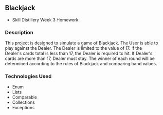 ## Blackjack

* Skill Distillery Week 3 Homework


### Description
This project is designed to simulate a game of Blackjack. The User is able to play against the Dealer. The Dealer is limited to the value of 17. If the Dealer's cards total is less than 17, the Dealer is required to hit. If Dealer's cards are more than 17, Dealer must stay.
The winner of each round will be determined according to the rules of Blackjack and comparing hand values.

### Technologies Used
* Enum
* Lists
* Comparable
* Collections
* Exceptions
